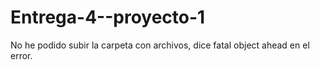 # Entrega-4--proyecto-1
No he podido subir la carpeta con archivos, dice
fatal object ahead en el error.
